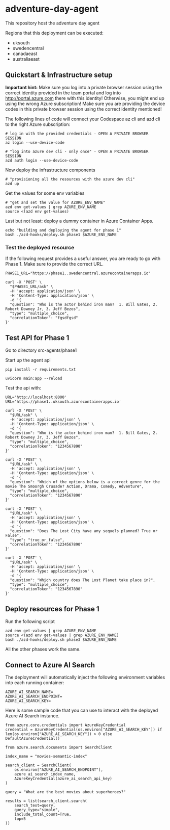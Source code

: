 # adventure-day-agent
This repository host the adventure day agent

Regions that this deployment can be executed:
- uksouth
- swedencentral
- canadaeast
- australiaeast

## Quickstart & Infrastructure setup

**Important hint:**
Make sure you log into  a private browser session using the correct identity provided in the team portal and log into http://portal.azure.com there with this identity! Otherwise, you might end up using the wrong Azure subscription!
Make sure you are providing the device codes in this private browser session using the correct identity mentioned!

The following lines of code will connect your Codespace az cli and azd cli to the right Azure subscription:

```
# log in with the provided credentials - OPEN A PRIVATE BROWSER SESSION
az login --use-device-code

# "log into azure dev cli - only once" - OPEN A PRIVATE BROWSER SESSION
azd auth login --use-device-code

```

Now deploy the infrastructure components

```
# "provisioning all the resources with the azure dev cli"
azd up
```

Get the values for some env variables
```
# "get and set the value for AZURE_ENV_NAME"
azd env get-values | grep AZURE_ENV_NAME
source <(azd env get-values)
```

Last but not least: deploy a dummy container in Azure Container Apps. 
```
echo "building and deploying the agent for phase 1"
bash ./azd-hooks/deploy.sh phase1 $AZURE_ENV_NAME

```

### Test the deployed resource

If the following request provides a useful answer, you are ready to go with Phase 1. Make sure to provide the correct URL.

```
PHASE1_URL="https://phase1..swedencentral.azurecontainerapps.io"

curl -X 'POST' \
  "$PHASE1_URL/ask" \
  -H 'accept: application/json' \
  -H 'Content-Type: application/json' \
  -d '{
  "question": "Who is the actor behind iron man?  1. Bill Gates, 2. Robert Downey Jr, 3. Jeff Bezos",
  "type": "multiple_choice",
  "correlationToken": "fgsdfgsd"
}'
```

## Test API for Phase 1

Go to directory src-agents/phase1

Start up the agent api
```
pip install -r requirements.txt

uvicorn main:app --reload
```

Test the api with:
```
URL='http://localhost:8000'
URL='https://phase1..uksouth.azurecontainerapps.io'

curl -X 'POST' \
  "$URL/ask" \
  -H 'accept: application/json' \
  -H 'Content-Type: application/json' \
  -d '{
  "question": "Who is the actor behind iron man?  1. Bill Gates, 2. Robert Downey Jr, 3. Jeff Bezos",
  "type": "multiple_choice",
  "correlationToken": "1234567890"
}'

curl -X 'POST' \
  "$URL/ask" \
  -H 'accept: application/json' \
  -H 'Content-Type: application/json' \
  -d '{
  "question": "Which of the options below is a correct genre for the movie The Smoorgh Crusade? Action, Drama, Comedy, Adventure",
  "type": "multiple_choice",
  "correlationToken": "1234567890"
}'

curl -X 'POST' \
  "$URL/ask" \
  -H 'accept: application/json' \
  -H 'Content-Type: application/json' \
  -d '{
  "question": "Does The Lost City have any sequels planned? True or False",
  "type": "true_or_false",
  "correlationToken": "1234567890"
}'

curl -X 'POST' \
  "$URL/ask" \
  -H 'accept: application/json' \
  -H 'Content-Type: application/json' \
  -d '{
  "question": "Which country does The Lost Planet take place in?",
  "type": "multiple_choice",
  "correlationToken": "1234567890"
}'

```

## Deploy resources for Phase 1

Run the following script

```
azd env get-values | grep AZURE_ENV_NAME
source <(azd env get-values | grep AZURE_ENV_NAME)
bash ./azd-hooks/deploy.sh phase3 $AZURE_ENV_NAME
```

All the other phases work the same.

## Connect to Azure AI Search

The deployment will automatically inject the following environment variables into each running container:

```
AZURE_AI_SEARCH_NAME=
AZURE_AI_SEARCH_ENDPOINT=
AZURE_AI_SEARCH_KEY=
```

Here is some sample code that you can use to interact with the deployed Azure AI Search instance.

```
from azure.core.credentials import AzureKeyCredential
credential = AzureKeyCredential(os.environ["AZURE_AI_SEARCH_KEY"]) if len(os.environ["AZURE_AI_SEARCH_KEY"]) > 0 else DefaultAzureCredential()

from azure.search.documents import SearchClient

index_name = "movies-semantic-index"

search_client = SearchClient(
    os.environ["AZURE_AI_SEARCH_ENDPOINT"],
    azure_ai_search_index_name,
    AzureKeyCredential(azure_ai_search_api_key)
)

query = "What are the best movies about superheroes?"

results = list(search_client.search(
    search_text=query,
    query_type="simple",
    include_total_count=True,
    top=5
))
    
```